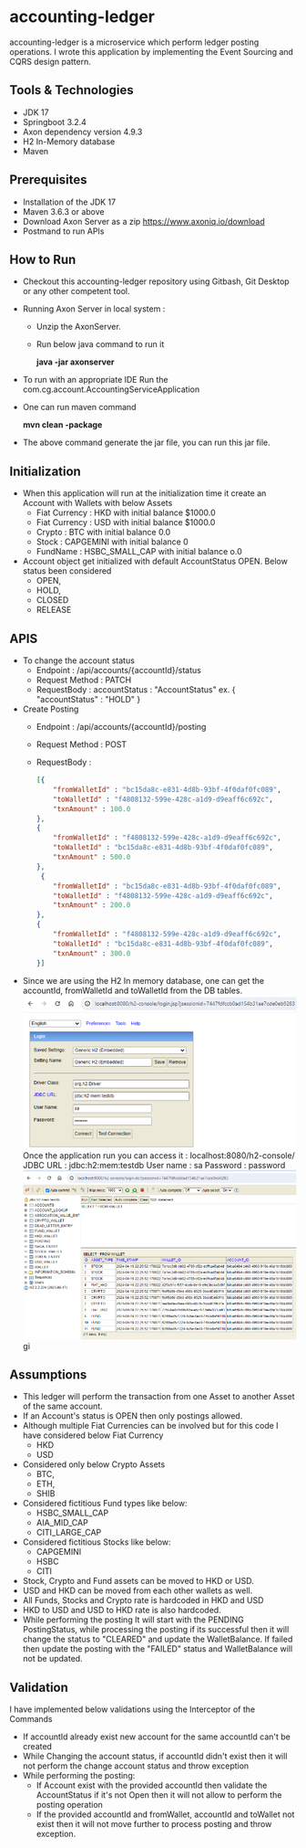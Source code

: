 # accounting-ledger

accounting-ledger is a microservice which perform ledger posting operations. I wrote this application by implementing the Event Sourcing and CQRS design pattern.

## Tools & Technologies
* JDK 17
* Springboot 3.2.4
* Axon dependency version 4.9.3
* H2 In-Memory database
* Maven

## Prerequisites
* Installation of the JDK 17
* Maven 3.6.3 or above
* Download Axon Server as a zip https://www.axoniq.io/download
* Postmand to run APIs

## How to Run
* Checkout this accounting-ledger repository using Gitbash, Git Desktop or any other competent tool.
* Running Axon Server in local system :
    * Unzip the AxonServer.
    * Run below java command to run it
      
        **java -jar axonserver**
* To run with an appropriate IDE
  Run the com.cg.account.AccountingServiceApplication
* One can run maven command 

  **mvn clean -package**
* The above command generate the jar file, you can run this jar file.


## Initialization
* When this application will run at the initialization time it create an Account with Wallets with below Assets
  * Fiat Currency : HKD with initial balance $1000.0
  * Fiat Currency : USD with initial balance $1000.0
  * Crypto : BTC with initial balance 0.0
  * Stock : CAPGEMINI with initial balance 0
  * FundName : HSBC_SMALL_CAP with initial balance o.0
* Account object get initialized with default AccountStatus OPEN. Below status been considered
  * OPEN,
  * HOLD,
  * CLOSED
  * RELEASE 
    
## APIS
* To change the account status 
  * Endpoint : /api/accounts/{accountId}/status
  * Request Method : PATCH
  * RequestBody : accountStatus : "AccountStatus"  ex. { "accountStatus" : "HOLD" }
* Create Posting
  * Endpoint : /api/accounts/{accountId}/posting
  * Request Method : POST
  * RequestBody : 
  
    ```json
    [{
        "fromWalletId" : "bc15da8c-e831-4d8b-93bf-4f0daf0fc089",
        "toWalletId" : "f4808132-599e-428c-a1d9-d9eaff6c692c",
        "txnAmount" : 100.0
    },
    {
        "fromWalletId" : "f4808132-599e-428c-a1d9-d9eaff6c692c",
        "toWalletId" : "bc15da8c-e831-4d8b-93bf-4f0daf0fc089",
        "txnAmount" : 500.0
    },
     {
        "fromWalletId" : "bc15da8c-e831-4d8b-93bf-4f0daf0fc089",
        "toWalletId" : "f4808132-599e-428c-a1d9-d9eaff6c692c",
        "txnAmount" : 200.0
    },
    {
        "fromWalletId" : "f4808132-599e-428c-a1d9-d9eaff6c692c",
        "toWalletId" : "bc15da8c-e831-4d8b-93bf-4f0daf0fc089",
        "txnAmount" : 300.0
    }]
* Since we are using the H2 In memory database, one can get the accountId, fromWalletId and toWalletId from the DB tables.
  ![img.png](img.png)
  Once the application run you can access it : localhost:8080/h2-console/
  JDBC URL : jdbc:h2:mem:testdb
  User name : sa
  Password : password
  ![img_1.png](img_1.png)gi
## Assumptions
* This ledger will perform the transaction from one Asset to another Asset of the same account.
* If an Account's status is OPEN then only postings allowed.
* Although multiple Fiat Currencies can be involved but for this code I have considered below Fiat Currency
  * HKD
  * USD
* Considered only below Crypto Assets
  * BTC,
  * ETH,
  * SHIB
* Considered fictitious Fund types like below:
  * HSBC_SMALL_CAP
  * AIA_MID_CAP
  * CITI_LARGE_CAP
* Considered fictitious Stocks like below:
  * CAPGEMINI
  * HSBC
  * CITI
* Stock, Crypto and Fund assets can be moved to HKD or USD.
* USD and HKD can be moved from each other wallets as well.
* All Funds, Stocks and Crypto rate is hardcoded in HKD and USD
* HKD to USD and USD to HKD rate is also hardcoded.
* While performing the posting It will start with the PENDING PostingStatus, while processing the posting if its successful then it will change the status to "CLEARED" and update the WalletBalance. If failed then update the posting with the "FAILED" status and WalletBalance will not be updated. 

## Validation
I have implemented below validations using the Interceptor of the Commands
* If accountId already exist new account for the same accountId can't be created
* While Changing the account status, if accountId didn't exist then it will not perform the change account status and throw exception
* While performing the posting:
  * If Account exist with the provided accountId then validate the AccountStatus if it's not Open then it will not allow to perform the posting operation
  * If the provided accountId and fromWallet, accountId and toWallet not exist then it will not move further to process posting and throw exception.